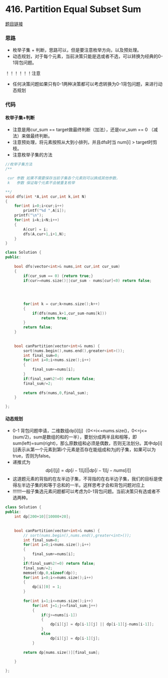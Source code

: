 # 416. Partition Equal Subset Sum
[题目链接](https://leetcode.com/problems/partition-equal-subset-sum/)

### 思路
* 枚举子集 + 判断，思路可以，但是要注意枚举方向，以及预处理。
* 动态规划，对于每个元素，当前决策只能是选或者不选，可以转换为经典的0-1背包问题。

！！！！！！注意
* 任何决策问题如果只有0-1两种决策都可以考虑转换为0-1背包问题，来进行动态规划

### 代码

#### 枚举子集+判断

* 注意是用cur_sum == target做最终判断（加法），还是cur_sum == 0 （减法）来做最终判断。
*  注意预处理，将元素按照从大到小排列，并且dfs时当 num[i] > target时剪枝。
*  注意枚举子集的方法

```cpp
//枚举子集方法
/**

 cur 参数 如果不需要保存当前子集各个元素则可以换成其他参数，
 k   参数 保证每个元素不会被重复枚举

**/
void dfs(int *A,int cur,int k,int N)
{
    for(int i=0;i<cur;i++)
        printf("%d ",A[i]);
    printf("\n");
    for(int i=k;i<N;i++)
    {
        A[cur] = i;
        dfs(A,cur+1,i+1,N);
    }
}
```

```cpp
class Solution {
public:
    
    bool dfs(vector<int>& nums,int cur,int cur_sum)
    {
        if(cur_sum == 0) {return true;}
        if(cur>=nums.size()||cur_sum - nums[cur]<0) return false;
    
        
    
        
        for(int k = cur;k<nums.size();k++)
        {
            if(dfs(nums,k+1,cur_sum-nums[k]))
                return true;  
        }
        return false;
    }
    
    
    bool canPartition(vector<int>& nums) {
        sort(nums.begin(),nums.end(),greater<int>());
        int final_sum=0;
        for(int i=0;i<nums.size();i++)
        {
            final_sum+=nums[i]; 
        }
        if(final_sum%2!=0) return false;
        final_sum/=2;
        
        return dfs(nums,0,final_sum);
    }

};
```

#### 动态规划

* 0-1 背包问题申请，二维数组dp[i][j]（0<=i<=nums.size()，0<=j<=(sum/2)，sum是数组的和的一半），要划分成两半且和相等，即sum(left)=sum(right)，那么原数组和必须是偶数，否则无法划分。其中dp[i][j]表示从第一个元素到第i个元素是否存在能组成和为j的子集，如果可以为true，否则为false。
* 递推式为
$$
dp[i][j] = dp[i-1][j] ||dp[i-1][j-nums[i]]
$$
* 这道题元素的背指的在左半边子集，不背指的在右半边子集，我们的目标是使得左半边子集的和等于总和的一半。这样思考才会和背包问题对应上
* !!!!!!!一般子集选元素问题都可以考虑为0-1背包问题。当前决策只有选或者不选两种。


```cpp
class Solution {
public:
    int dp[200+10][10000+20];
    
    
    bool canPartition(vector<int>& nums) {
        // sort(nums.begin(),nums.end(),greater<int>());
        int final_sum=0;
        for(int i=0;i<nums.size();i++)
        {
            final_sum+=nums[i]; 
        }
        if(final_sum%2!=0) return false;
        final_sum/=2;
        memset(dp,0,sizeof(dp));
        for(int i=0;i<=nums.size();i++)
        {
            dp[i][0] = 1;
        }
        
        for(int i=1;i<=nums.size();i++)
            for(int j=1;j<=final_sum;j++)
            {
                if(j>=nums[i-1])
                {
                    dp[i][j] = dp[i-1][j] || dp[i-1][j-nums[i-1]];
                }
                else
                    dp[i][j] = dp[i-1][j];
            }
        
        return dp[nums.size()][final_sum];
        
    }

};

```